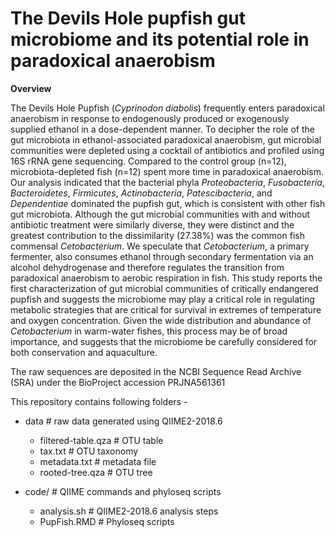 # The Devils Hole pupfish gut microbiome and its potential role in paradoxical anaerobism

**Overview**

The Devils Hole Pupfish (*Cyprinodon diabolis*) frequently enters paradoxical anaerobism in response to endogenously produced or exogenously supplied ethanol in a dose-dependent manner. To decipher the role of the gut microbiota in ethanol-associated paradoxical anaerobism, gut microbial communities were depleted using a cocktail of antibiotics and profiled using 16S rRNA gene sequencing. Compared to the control group (n=12), microbiota-depleted fish (n=12) spent more time in paradoxical anaerobism. Our analysis indicated that the bacterial phyla *Proteobacteria*, *Fusobacteria*, *Bacteroidetes*, *Firmicutes*, *Actinobacteria*, *Patescibacteria*, and *Dependentiae* dominated the pupfish gut, which is consistent with other fish gut microbiota. Although the gut microbial communities with and without antibiotic treatment were similarly diverse, they were distinct and the greatest contribution to the dissimilarity (27.38%) was the common fish commensal *Cetobacterium*. We speculate that *Cetobacterium*, a primary fermenter, also consumes ethanol through secondary fermentation via an alcohol dehydrogenase and therefore regulates the transition from paradoxical anaerobism to aerobic respiration in fish. This study reports the first characterization of gut microbial communities of critically endangered pupfish and suggests the microbiome may play a critical role in regulating metabolic strategies that are critical for survival in extremes of temperature and oxygen concentration. Given the wide distribution and abundance of *Cetobacterium* in warm-water fishes, this process may be of broad importance, and suggests that the microbiome be carefully considered for both conservation and aquaculture.

The raw sequences are deposited in the NCBI Sequence Read Archive (SRA) under the BioProject accession PRJNA561361

This repository contains following folders -
- data                     # raw data generated using QIIME2-2018.6

  - filtered-table.qza     # OTU table
  - tax.txt                # OTU taxonomy
  - metadata.txt           # metadata file
  - rooted-tree.qza        # OTU tree

- code/                    # QIIME commands and phyloseq scripts
  - analysis.sh            # QIIME2-2018.6 analysis steps
  - PupFish.RMD            # Phyloseq scripts
  
